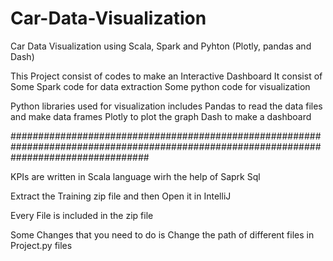 # Car-Data-Visualization
Car Data Visualization using Scala, Spark and Pyhton (Plotly, pandas and Dash)

This Project consist of codes to make an Interactive Dashboard 
It consist of Some Spark code for data extraction 
Some python code for visualization 

Python libraries used for visualization includes 
Pandas to read the data files and make data frames
Plotly to plot the graph
Dash to make a dashboard


#########################################################################################################################################

KPIs are written in Scala language wirh the help of Saprk Sql

Extract the Training zip file and then Open it in IntelliJ 

Every File is included in the zip file

Some Changes that you need to do is Change the path of different files in Project.py files
